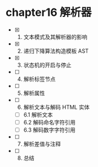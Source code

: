 # chapter16 解析器

- [x] 1. 文本模式及其解析器的影响
- [x] 2. 递归下降算法构造模板 AST
- [x] 3. 状态机的开启与停止
- [ ] 4. 解析标签节点
- [ ] 5. 解析属性
- [ ] 6. 解析文本与解码 HTML 实体
  - [ ] 6.1 解析文本
  - [ ] 6.2 解码命名字符引用
  - [ ] 6.3 解码数字字符引用
- [ ] 7. 解析差值与注释
- [ ] 8. 总结